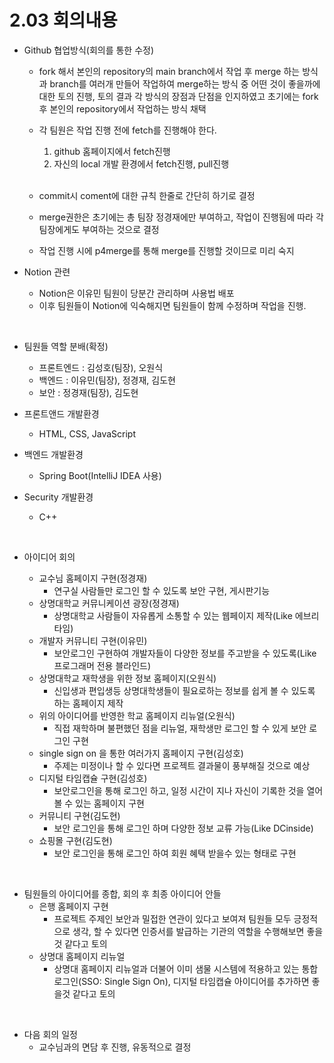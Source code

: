 # 2.03 회의내용

- Github 협업방식(회의를 통한 수정)

  - fork 해서 본인의 repository의 main branch에서 작업 후
    merge 하는 방식과 branch를 여러개 만들어 작업하여 merge하는 방식 중 어떤 것이 좋을까에 대한 토의 진행, 토의 결과 각 방식의 장점과 단점을 인지하였고 초기에는 fork 후 본인의 repository에서 작업하는 방식 채택
  - 각 팀원은 작업 진행 전에 fetch를 진행해야 한다.

    1. github 홈페이지에서 fetch진행
    2. 자신의 local 개발 환경에서 fetch진행, pull진행
       <br/>
       <br/>

  - commit시 coment에 대한 규칙 한줄로 간단히 하기로 결정

  - merge권한은 초기에는 총 팀장 정경재에만 부여하고, 작업이 진행됨에 따라 각 팀장에게도 부여하는 것으로 결정

  - 작업 진행 시에 p4merge를 통해 merge를 진행할 것이므로 미리 숙지

- Notion 관련
  - Notion은 이유민 팀원이 당분간 관리하며 사용법 배포
  - 이후 팀원들이 Notion에 익숙해지면 팀원들이 함께 수정하며 작업을 진행.

<br/>

- 팀원들 역할 분배(확정)

  - 프론트엔드 : 김성호(팀장), 오원식
  - 백엔드 : 이유민(팀장), 정경재, 김도현
  - 보안 : 정경재(팀장), 김도현
- 프론트앤드 개발환경
  - HTML, CSS, JavaScript
- 백엔드 개발환경
  - Spring Boot(IntelliJ IDEA 사용)
- Security 개발환경
  - C++

<br/>

- 아이디어 회의

  - 교수님 홈페이지 구현(정경재)
    - 연구실 사람들만 로그인 할 수 있도록 보안 구현, 게시판기능
  - 상명대학교 커뮤니케이션 광장(정경재)
    - 상명대학교 사람들이 자유롭게 소통할 수 있는 웹페이지 제작(Like 에브리타임)
  - 개발자 커뮤니티 구현(이유민)
    - 보안로그인 구현하여 개발자들이 다양한 정보를 주고받을 수 있도록(Like 프로그래머 전용 블라인드)
  - 상명대학교 재학생을 위한 정보 홈페이지(오원식)
    - 신입생과 편입생등 상명대학생들이 필요로하는 정보를 쉽게 볼 수 있도록 하는 홈페이지 제작
  - 위의 아이디어를 반영한 학교 홈페이지 리뉴얼(오원식)
    - 직접 재학하며 불편했던 점을 리뉴얼, 재학생만 로그인 할 수 있게 보안 로그인 구현
  - single sign on 을 통한 여러가지 홈페이지 구현(김성호)
    - 주제는 미정이나 할 수 있다면 프로젝트 결과물이 풍부해질 것으로 예상
  - 디지털 타임캡슐 구현(김성호)
    - 보안로그인을 통해 로그인 하고, 일정 시간이 지나 자신이 기록한 것을 열어볼 수 있는 홈페이지 구현
  - 커뮤니티 구현(김도현)
    - 보안 로그인을 통해 로그인 하며 다양한 정보 교류 가능(Like DCinside)
  - 쇼핑몰 구현(김도현)
    - 보안 로그인을 통해 로그인 하여 회원 혜택 받을수 있는 형태로 구현

<br/>

- 팀원들의 아이디어를 종합, 회의 후 최종 아이디어 안들
  - 은행 홈페이지 구현
    - 프로젝트 주제인 보안과 밀접한 연관이 있다고 보여져 팀원들 모두 긍정적으로 생각, 할 수 있다면 인증서를 발급하는 기관의 역할을 수행해보면 좋을 것 같다고 토의
  - 상명대 홈페이지 리뉴얼
    - 상명대 홈페이지 리뉴얼과 더불어 이미 샘물 시스템에 적용하고 있는 통합 로그인(SSO: Single Sign On), 디지털 타임캡슐 아이디어를 추가하면 좋을것 같다고 토의

<br/>

- 다음 회의 일정
  - 교수님과의 면담 후 진행, 유동적으로 결정

